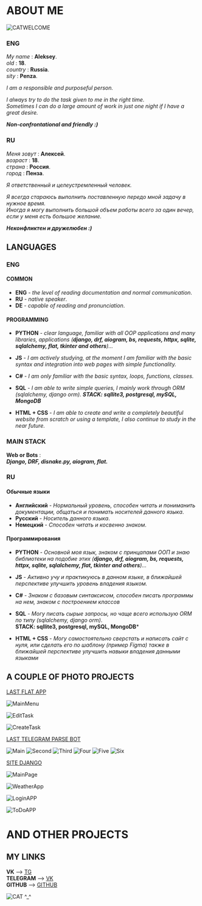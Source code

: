 
# ABOUT ME
![CATWELCOME](https://media1.tenor.com/m/b_CQSgcIiZsAAAAd/umi-tof.gif)
### ENG

*My name* : __Aleksey__. \
*old* : __18__. \
*country* : __Russia__. \
*sity* : __Penza__.

*I am a responsible and purposeful person.* 

*I always try to do the task given to me in the right time.*  
*Sometimes I can do a large amount of work in just one night if I have a great desire.*     

***Non-confrontational and friendly :)***

### RU

*Меня зовут* : __Алексей__. \
*возраст* : __18__. \
*страна* : __Россия__. \
*город* : __Пенза__.

*Я ответственный и целеустремленный человек.* 

*Я всегда стараюсь выполнить поставленную передо мной задачу в нужное время.*  
*Иногда я могу выполнить большой объем работы всего за один вечер, если у меня есть большое желание.*     

***Неконфликтен и дружелюбен :)***

## LANGUAGES
###   ENG
#### COMMON
-   **ENG** - *the level of reading documentation and normal communication*.
-   **RU** - *native speaker*.
-   **DE** - *capable of reading and pronunciation*.
  
#### PROGRAMMING
-   **PYTHON** - *clear language, familiar with all OOP applications and many libraries, applications (**django, drf, aiogram, bs, requests, httpx, sqlite, sqlalchemy, flat, tkinter and others**)...*
-   **JS** - *I am actively studying, at the moment I am familiar with the basic syntax and integration into web pages with simple functionality.*
  
-   **C#** - *I am only familiar with the basic syntax, loops, functions, classes.*
-   **SQL** - *I am able to write simple queries, I mainly work through ORM (sqlalchemy, django orm).
 **STACK: sqllite3, postgresql, mySQL, MongoDB***
-   **HTML + CSS** - *I am able to create and write a completely beautiful website from scratch or using a template, I also continue to study in the near future.*

### MAIN STACK
**Web or Bots** : \
    ***Django, DRF, disnake.py, aiogram, flat.***

### RU

#### Обычные языки
-   **Английский** - *Нормальный уровень, способен читать и пониманить документации, общаться и понимать носителей данного языка*.
-   **Русский** - *Носитель данного языка*.
-   **Немецкий** - *Способен читать и косвенно знаком*.

#### Программирования
-   **PYTHON** - *Основной моя язык, знаком с принцапами ООП и знаю библиотеки на подобие этих (**django, drf, aiogram, bs, requests, httpx, sqlite, sqlalchemy, flat, tkinter and others**)...*
-   **JS** - *Активно учу и практикуюсь в данном языке, в ближайшей перспективе улучшить уровень владения языком.*
  
-   **C#** - *Знаком с базовым синтаксисом, способен писать программы на нем, знаком с построением классов*
-   **SQL** - *Могу писать сырые запросы, но чаще всего использую ORM по типу (sqlalchemy, django orm)*. \
 **STACK: sqllite3, postgresql, mySQL, MongoDB***
-   **HTML + CSS** - *Могу самостоятельно сверстать и написать сайт с нуля, или сделать его по шаблону (пример Figma) также в ближайшей перспективе улучшить навыки владения данными языками*

## A COUPLE OF PHOTO PROJECTS

[LAST FLAT APP]("https://github.com/xzxbtl/ToDoApp")

![MainMenu](https://downloader.disk.yandex.ru/preview/4dff11fab8ee7d76b0dd92c7e317846a0ee473fc13d9602f359d078f1a2a2ab3/666f7511/7UcFUveunguPiNV83hxinW4ZvrXq6lbfusXl8T55xEztJA5EMK_NWMKkz-afJy8PJcP_W3TyGq888yrM3L4bSA%3D%3D?uid=0&filename=9NekgTP-zVs.jpg&disposition=inline&hash=&limit=0&content_type=image%2Fjpeg&owner_uid=0&tknv=v2&size=2048x2048)

![EditTask](https://downloader.disk.yandex.ru/preview/3ddc1f23d8522128925f194843518f671d78b0f655a7454f892f0ac011763259/6677589f/89R6vv9OJw7kv7eYjZvvfW4ZvrXq6lbfusXl8T55xEzNMO1MckpmicTSZfYZ70ovqOEJiHQXKHevL1FkHOh-vw%3D%3D?uid=0&filename=showtaskedits.jpg&disposition=inline&hash=&limit=0&content_type=image%2Fjpeg&owner_uid=0&tknv=v2&size=2048x2048)

![CreateTask](https://downloader.disk.yandex.ru/preview/23ae75c3953a28bee71c1015e44bae26b076000f985ddeba6273bd5c72ff6bc1/666f756a/kseEory4dr6eobMsATjY8m4ZvrXq6lbfusXl8T55xEw-8KTOUD5Id25a8CVaBb2XtTM0zSXp38D9BXrLB9QLTQ%3D%3D?uid=0&filename=createtask.jpg&disposition=inline&hash=&limit=0&content_type=image%2Fjpeg&owner_uid=0&tknv=v2&size=2048x2048)

[LAST TELEGRAM PARSE BOT]("https://github.com/xzxbtl/aiogramParseBOT")

![Main](https://downloader.disk.yandex.ru/preview/62cfe52492f7ed649f84b5c613fba992360838b8377d09e7f455b615c9a5d6d5/66775bb3/7Aw3KtWP4i5_0XdwpvNAAv2p0R1Mlwl__YC3ysvCWkf5GHuz3KgqbmR_2_a6wdNwz3xA0eeDKBdoOvc_YWhEJQ%3D%3D?uid=0&filename=cewK3dcrSTE.jpg&disposition=inline&hash=&limit=0&content_type=image%2Fjpeg&owner_uid=0&tknv=v2&size=2048x2048)
![Second](https://downloader.disk.yandex.ru/preview/909217597ca5cb4e95ed8b7bce8daef6dacf0d7a0e2087fa19d5350ccbc839bc/66775bdb/4pDQGzzv7Q2ZpXRd06ZUHq_QZaOQFP-RCtp66LhLfjDm-BhFAy507Ivq45S-03AFTzaVAuePX-VI6i-EDZaeHQ%3D%3D?uid=0&filename=pDs7eLjTbJ0.jpg&disposition=inline&hash=&limit=0&content_type=image%2Fjpeg&owner_uid=0&tknv=v2&size=2048x2048)
![Third](https://downloader.disk.yandex.ru/preview/2cb3ec88f7ba643d4c2d41a5e8b4dd5d837a69793ff2640fbb674588df940ca1/66775bf3/Hfnx5AJV96nSwPQpkrE4IP2p0R1Mlwl__YC3ysvCWke5R727RfieUgwtzNTztSoCIIcd1LsbGwrqNN7wik7D-g%3D%3D?uid=0&filename=yFq9ryp3xnc.jpg&disposition=inline&hash=&limit=0&content_type=image%2Fjpeg&owner_uid=0&tknv=v2&size=2048x2048)
![Four](https://downloader.disk.yandex.ru/preview/9eb89148560406c54bebb4233d5cd05ff325132cf89fdc7fdf1f6df1b1cb3d1f/66775c06/4kW9oXH7wcp5ySdJpmwRMme8I0IuzmEzmlNw11-YFLNZLF039wHypvCIt8GmNdAxQty7_ZG6MPwNzTM_jy60lQ%3D%3D?uid=0&filename=FnZSyTbEjzA.jpg&disposition=inline&hash=&limit=0&content_type=image%2Fjpeg&owner_uid=0&tknv=v2&size=2048x2048)
![Five](https://downloader.disk.yandex.ru/preview/0c03e904b4d697967ecfef9bcb14bdc958e4155ed274dc8521874ff39f526ef4/66775c1c/E5ZgwFwJjxtc78F8jaEcyf2p0R1Mlwl__YC3ysvCWkcdG9A1tuA1x0sOrb0BvC7A1CbSBrvUAZVo4KUwzsxI0g%3D%3D?uid=0&filename=cdvbELCxDfs.jpg&disposition=inline&hash=&limit=0&content_type=image%2Fjpeg&owner_uid=0&tknv=v2&size=2048x2048)
![Six](https://downloader.disk.yandex.ru/preview/08ce62709fff4dae0be9a30bfc3f12bae6ceafbc3bdd9002096f3507a72ebe62/66775c2d/RluWlBS5DXwC5OfoJZGwyv2p0R1Mlwl__YC3ysvCWkdcgzlurf0Nd_f_uxroxJoPXb1-11uSE8iKVJe-8AG2IA%3D%3D?uid=0&filename=R68Y1__91HM.jpg&disposition=inline&hash=&limit=0&content_type=image%2Fjpeg&owner_uid=0&tknv=v2&size=2048x2048)

[SITE DJANGO]("https://github.com/xzxbtl/djnagoproject")

![MainPage](https://downloader.disk.yandex.ru/preview/61f4cc3a11fe581f02d6c301f224956934df881ba297108ce7ae27baa1866fc6/66775e2a/bRgTVfmW20_PC5PI-lOWSz2HBaLaSanXtgY_t9PudoVuRoP9Qqbi5a_pGACCkaGQu30kti6Fzi4zxVhcWkvFFQ%3D%3D?uid=0&filename=sitemain.jpg&disposition=inline&hash=&limit=0&content_type=image%2Fjpeg&owner_uid=0&tknv=v2&size=2048x2048)

![WeatherApp](https://downloader.disk.yandex.ru/preview/340af0ea3a87064b9b2d91bc404cb0716fe2cd90b118f06aa48514d11b95acac/66775e40/gDB_2piJf4lZkBQ3VLfVST2HBaLaSanXtgY_t9PudoXbNIHUmNowoI4BUmyghubuI0must3OdkcMBljCDQpp0g%3D%3D?uid=0&filename=siteWeather.jpg&disposition=inline&hash=&limit=0&content_type=image%2Fjpeg&owner_uid=0&tknv=v2&size=2048x2048)

![LoginAPP](https://downloader.disk.yandex.ru/preview/4552b7e9241a5cb86d0af6dfc22299eb9c831e3a0b487b80b178780789ce4ed7/66775e50/FVUDvNLZYUSinzaP2YXQHz2HBaLaSanXtgY_t9PudoVqvU7Xx8oIb5zNAelTjrigxdZOxb8DICBlqrO-3B1djA%3D%3D?uid=0&filename=siteLog.jpg&disposition=inline&hash=&limit=0&content_type=image%2Fjpeg&owner_uid=0&tknv=v2&size=2048x2048)

![ToDoAPP](https://downloader.disk.yandex.ru/preview/f209898d85f87669976f3605dd599c2732160ac5f1464188f4d1d39696baa7d1/66775e7a/w8rYxMWwmNozSRL6VOvpGMEQuzL181-fmUzYAKZcYvXcejsecl05x_t-LG3OuT8LPpE7l2HEr_ntqBGa5bJjzg%3D%3D?uid=0&filename=siteToDo.jpg&disposition=inline&hash=&limit=0&content_type=image%2Fjpeg&owner_uid=0&tknv=v2&size=2048x2048)

#   AND OTHER PROJECTS

## MY LINKS
**VK** --> [TG](https://t.me/qxzxbtlqq) \
**TELEGRAM** --> [VK](https://vk.com/xxzxbtl) \
**GITHUB** -->  [GITHUB](https://github.com/xzxbtl)

![CAT ^_^](https://media1.tenor.com/m/dmYFpSnH7oYAAAAC/anime-cat-anime-cat-eating.gif)
